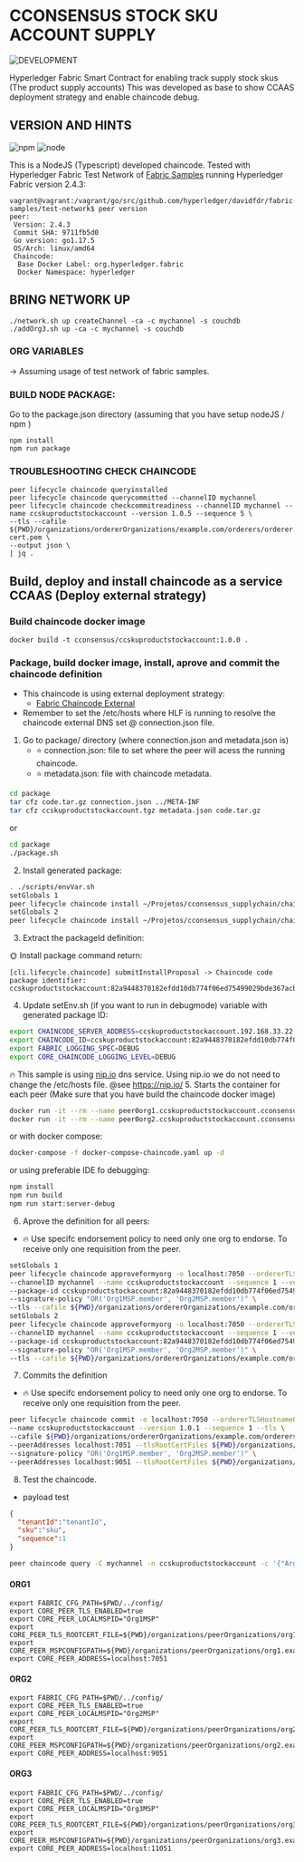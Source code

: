# CCONSENSUS STOCK SKU ACCOUNT SUPPLY

![DEVELOPMENT](http://img.shields.io/static/v1?label=STATUS&message=DEVELOPMENT&color=YELLOW&style=for-the-badge)

Hyperledger Fabric Smart Contract for enabling track supply stock skus (The product supply accounts)
This was developed as base to show CCAAS deployment strategy and enable chaincode debug.

## VERSION AND HINTS

![npm](https://img.shields.io/badge/npm-v8.11.0-blue)
![node](https://img.shields.io/badge/node-v16.15.1-blue)

This is a NodeJS (Typescript) developed chaincode. Tested with Hyperledger Fabric Test Network
of [Fabric Samples](https://github.com/hyperledger/fabric-samples) running Hyperledger Fabric version 2.4.3:

```
vagrant@vagrant:/vagrant/go/src/github.com/hyperledger/davidfdr/fabric-samples/test-network$ peer version
peer:
 Version: 2.4.3
 Commit SHA: 9711fb5d0
 Go version: go1.17.5
 OS/Arch: linux/amd64
 Chaincode:
  Base Docker Label: org.hyperledger.fabric
  Docker Namespace: hyperledger
```

## BRING NETWORK UP

```
./network.sh up createChannel -ca -c mychannel -s couchdb
./addOrg3.sh up -ca -c mychannel -s couchdb
```

### ORG VARIABLES

-> Assuming usage of test network of fabric samples.

### BUILD NODE PACKAGE:

Go to the package.json directory (assuming that you have setup nodeJS / npm )

```
npm install
npm run package
```

### TROUBLESHOOTING CHECK CHAINCODE

```
peer lifecycle chaincode queryinstalled
peer lifecycle chaincode querycommitted --channelID mychannel
peer lifecycle chaincode checkcommitreadiness --channelID mychannel --name ccskuproductstockaccount --version 1.0.5 --sequence 5 \
--tls --cafile ${PWD}/organizations/ordererOrganizations/example.com/orderers/orderer.example.com/msp/tlscacerts/tlsca.example.com-cert.pem \
--output json \
| jq .
```

## Build, deploy and install chaincode as a service CCAAS (Deploy external strategy)

### Build chaincode docker image

```shell
docker build -t cconsensus/ccskuproductstockaccount:1.0.0 .
```

### Package, build docker image, install, aprove and commit the chaincode definition

- This chaincode is using external deployment strategy:
  - [Fabric Chaincode External](https://github.com/hyperledger/fabric-samples/tree/main/asset-transfer-basic/chaincode-external])
- Remember to set the /etc/hosts where HLF is running to resolve the chaincode external DNS set @ connection.json file.

1. Go to package/ directory (where connection.json and metadata.json is)
	- :star: connection.json: file to set where the peer will acess the running chaincode.
	- :star: metadata.json: file with chaincode metadata.

```bash
cd package
tar cfz code.tar.gz connection.json ../META-INF
tar cfz ccskuproductstockaccount.tgz metadata.json code.tar.gz
```
or
```bash
cd package
./package.sh
```

2. Install generated package:

```bash
. ./scripts/envVar.sh
setGlobals 1 
peer lifecycle chaincode install ~/Projetos/cconsensus_supplychain/chaincodes/cc-sku-product-stock-account/package/ccskuproductstockaccount.tgz
setGlobals 2
peer lifecycle chaincode install ~/Projetos/cconsensus_supplychain/chaincodes/cc-sku-product-stock-account/package/ccskuproductstockaccount.tgz
```

3. Extract the packageId definition:

:sun_with_face: Install package command return:
```
[cli.lifecycle.chaincode] submitInstallProposal -> Chaincode code package identifier: ccskuproductstockaccount:82a9448370182efdd10db774f06ed75499029bde367acbea94a85eb5c41a98d5
```
4. Update setEnv.sh (if you want to run in debugmode) variable with generated package ID:

```bash
export CHAINCODE_SERVER_ADDRESS=ccskuproductstockaccount.192.168.33.22.nip.io:9997
export CHAINCODE_ID=ccskuproductstockaccount:82a9448370182efdd10db774f06ed75499029bde367acbea94a85eb5c41a98d5
export FABRIC_LOGGING_SPEC=DEBUG
export CORE_CHAINCODE_LOGGING_LEVEL=DEBUG
```
:fire: This sample is using [nip.io](https://nip.io/) dns service. Using nip.io we do not need to change the /etc/hosts file.
@see https://nip.io/
5. Starts the container for each peer (Make sure that you have build the chaincode docker image)

```bash
docker run -it --rm --name peer0org1.ccskuproductstockaccount.cconsensus.com.br --hostname peer0org1.ccskuproductstockaccount.cconsensus.com.br --env-file chaincode.env --network=fabric_test cconsensus/ccskuproductstockaccount:1.0.0
docker run -it --rm --name peer0org2.ccskuproductstockaccount.cconsensus.com.br --hostname peer0org2.ccskuproductstockaccount.cconsensus.com.br --env-file chaincodeorg2.env --network=fabric_test cconsensus/ccskuproductstockaccount:1.0.0
```

or with docker compose:

```bash
docker-compose -f docker-compose-chaincode.yaml up -d
```

or using preferable IDE fo debugging:

```bash
npm install
npm run build
npm run start:server-debug
```

6. Aprove the definition for all peers:

- :fire: Use specifc endorsement policy to need only one org to endorse. To receive only one requisition from the peer.

```bash
setGlobals 1
peer lifecycle chaincode approveformyorg -o localhost:7050 --ordererTLSHostnameOverride orderer.example.com \
--channelID mychannel --name ccskuproductstockaccount --sequence 1 --version 1.0.1 \
--package-id ccskuproductstockaccount:82a9448370182efdd10db774f06ed75499029bde367acbea94a85eb5c41a98d5 \
--signature-policy "OR('Org1MSP.member', 'Org2MSP.member')" \
--tls --cafile ${PWD}/organizations/ordererOrganizations/example.com/orderers/orderer.example.com/msp/tlscacerts/tlsca.example.com-cert.pem
setGlobals 2
peer lifecycle chaincode approveformyorg -o localhost:7050 --ordererTLSHostnameOverride orderer.example.com \
--channelID mychannel --name ccskuproductstockaccount --sequence 1 --version 1.0.1 \
--package-id ccskuproductstockaccount:82a9448370182efdd10db774f06ed75499029bde367acbea94a85eb5c41a98d5 \
--signature-policy "OR('Org1MSP.member', 'Org2MSP.member')" \
--tls --cafile ${PWD}/organizations/ordererOrganizations/example.com/orderers/orderer.example.com/msp/tlscacerts/tlsca.example.com-cert.pem
```

7. Commits the definition

- :fire: Use specifc endorsement policy to need only one org to endorse. To receive only one requisition from the peer.

```bash
peer lifecycle chaincode commit -o localhost:7050 --ordererTLSHostnameOverride orderer.example.com --channelID mychannel \
--name ccskuproductstockaccount --version 1.0.1 --sequence 1 --tls \
--cafile ${PWD}/organizations/ordererOrganizations/example.com/orderers/orderer.example.com/msp/tlscacerts/tlsca.example.com-cert.pem \
--peerAddresses localhost:7051 --tlsRootCertFiles ${PWD}/organizations/peerOrganizations/org1.example.com/peers/peer0.org1.example.com/tls/ca.crt \
--signature-policy "OR('Org1MSP.member', 'Org2MSP.member')" \
--peerAddresses localhost:9051 --tlsRootCertFiles ${PWD}/organizations/peerOrganizations/org2.example.com/peers/peer0.org2.example.com/tls/ca.crt 
```


8. Test the chaincode.
- payload test
```json
{
  "tenantId":"tenantId",
  "sku":"sku",
  "sequence":1
}
```
```bash
peer chaincode query -C mychannel -n ccskuproductstockaccount -c '{"Args":["skuProductStockAccountExists","{\"tenantId\":\"tenantId\",\"sku\":\"sku\",\"sequece\":1}"]}'
```

#### ORG1

```
export FABRIC_CFG_PATH=$PWD/../config/
export CORE_PEER_TLS_ENABLED=true
export CORE_PEER_LOCALMSPID="Org1MSP"
export CORE_PEER_TLS_ROOTCERT_FILE=${PWD}/organizations/peerOrganizations/org1.example.com/peers/peer0.org1.example.com/tls/ca.crt
export CORE_PEER_MSPCONFIGPATH=${PWD}/organizations/peerOrganizations/org1.example.com/users/Admin@org1.example.com/msp
export CORE_PEER_ADDRESS=localhost:7051
```

#### ORG2

```
export FABRIC_CFG_PATH=$PWD/../config/
export CORE_PEER_TLS_ENABLED=true
export CORE_PEER_LOCALMSPID="Org2MSP"
export CORE_PEER_TLS_ROOTCERT_FILE=${PWD}/organizations/peerOrganizations/org2.example.com/peers/peer0.org2.example.com/tls/ca.crt
export CORE_PEER_MSPCONFIGPATH=${PWD}/organizations/peerOrganizations/org2.example.com/users/Admin@org2.example.com/msp
export CORE_PEER_ADDRESS=localhost:9051
```

#### ORG3

```
export FABRIC_CFG_PATH=$PWD/../config/
export CORE_PEER_TLS_ENABLED=true
export CORE_PEER_LOCALMSPID="Org3MSP"
export CORE_PEER_TLS_ROOTCERT_FILE=${PWD}/organizations/peerOrganizations/org3.example.com/peers/peer0.org3.example.com/tls/ca.crt
export CORE_PEER_MSPCONFIGPATH=${PWD}/organizations/peerOrganizations/org3.example.com/users/Admin@org3.example.com/msp
export CORE_PEER_ADDRESS=localhost:11051
```
